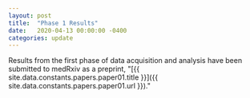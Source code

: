 ```yaml
---
layout: post
title:  "Phase 1 Results"
date:   2020-04-13 00:00:00 -0400
categories: update
---
```


Results from the first phase of data acquisition and analysis have been submitted to medRxiv as a preprint, "[{{ site.data.constants.papers.paper01.title }}]({{ site.data.constants.papers.paper01.url }})."